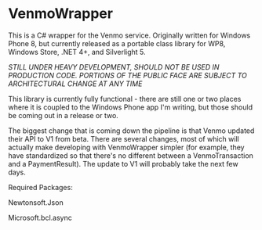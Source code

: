 VenmoWrapper
============

This is a C# wrapper for the Venmo service. Originally written for Windows Phone 8, but currently released as a portable class library for WP8, Windows Store, .NET 4+, and Silverlight 5.

*_STILL UNDER HEAVY DEVELOPMENT, SHOULD NOT BE USED IN PRODUCTION CODE. PORTIONS OF THE PUBLIC FACE ARE SUBJECT TO ARCHITECTURAL CHANGE AT ANY TIME_*

This library is currently fully functional - there are still one or two places where it is coupled to the Windows Phone app I'm writing, but those should be coming out in a release or two.

The biggest change that is coming down the pipeline is that Venmo updated their API to V1 from beta. There are several changes, most of which will actually make developing with VenmoWrapper simpler (for example, they have standardized so that there's no different between a VenmoTransaction and a PaymentResult). The update to V1 will probably take the next few days.

Required Packages:

Newtonsoft.Json

Microsoft.bcl.async
